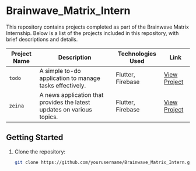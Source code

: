# Brainwave_Matrix_Intern

This repository contains projects completed as part of the Brainwave Matrix Internship. Below is a list of the projects included in this repository, with brief descriptions and details.

| Project Name | Description                          | Technologies Used       | Link                                                                 |
|--------------|--------------------------------------|-------------------------|----------------------------------------------------------------------|
| `todo`       | A simple to-do application to manage tasks effectively. | Flutter, Firebase   | [View Project](./todo)                                               |
| `zeina`      | A news application that provides the latest updates on various topics. | Flutter, Firebase       | [View Project](./zeina)                                              |

## Getting Started

1. Clone the repository:
   ```bash
   git clone https://github.com/yourusername/Brainwave_Matrix_Intern.git
